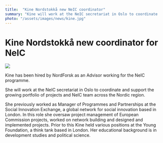 ```yaml
---
title:  "Kine Nordstokkå new NeIC coordinator"
summary: "Kine will work at the NeIC secretariat in Oslo to coordinate and support the growing portfolio of projects and NeIC team across the Nordic region."
photo: "/assets/images/news/kine.jpg"
---
```


Kine Nordstokkå new coordinator for NeIC
========================================

<img class="smallpic" src="{% include baseurl %}/assets/images/news/kine.jpg">

Kine has been hired by NordForsk as an Advisor working for the NeIC programme.

She will work at the NeIC secretariat in Oslo to coordinate and support the growing portfolio of projects and NeIC team across the Nordic region.

She previously worked as Manager of Programmes and Partnerships at the Social Innovation Exchange, a global network for social innovation based in London. In this role she oversaw project management of European Commission projects, worked on network building and designed and implemented projects. Prior to this Kine held various positions at the Young Foundation, a think tank based in London. Her educational background is in development studies and political science.
